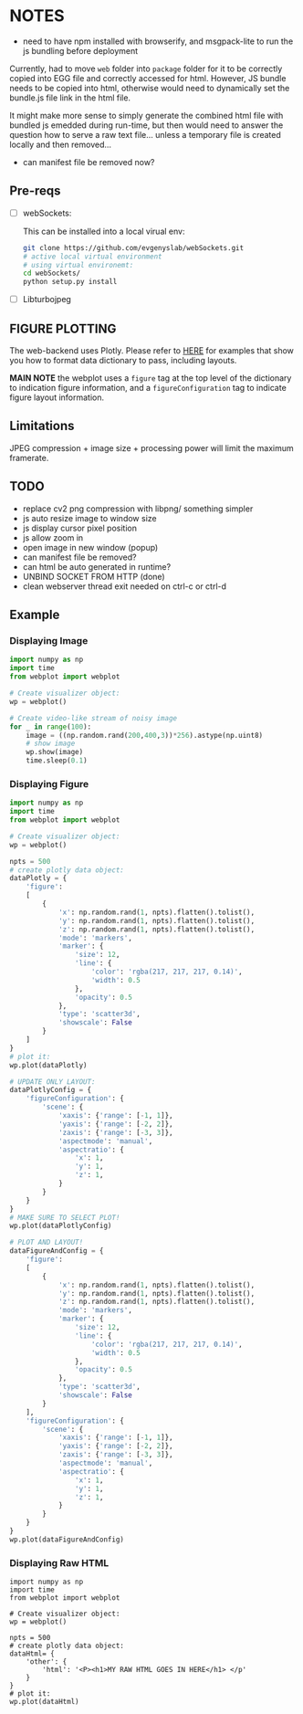 # NOTES

- need to have npm installed with browserify, and msgpack-lite to run the js bundling before deployment

Currently, had to move `web` folder into `package` folder for it to be correctly copied into EGG file 
and correctly accessed for html. However, JS bundle needs to be copied into html, otherwise would need to 
dynamically set the bundle.js file link in the html file.

It might make more sense to simply generate the combined html file with bundled js emedded during run-time, but 
then would need to answer the question how to serve a raw text file... unless a temporary file is created locally and
then removed...

- can manifest file be removed now?

## Pre-reqs

- [ ] webSockets:
    
    This can be installed into a local virual env:
    
    ```bash
    git clone https://github.com/evgenyslab/webSockets.git
    # active local virtual environment
    # using virtual environemt:
    cd webSockets/
    python setup.py install
    ```
    
- [ ] Libturbojpeg

## FIGURE PLOTTING

The web-backend uses Plotly. Please refer to [HERE](https://plotly.com/javascript/basic-charts/)
for examples that show you how to format data dictionary to pass, including layouts.

**MAIN NOTE** the webplot uses a `figure` tag at the top level of the dictionary to
indication figure information, and a `figureConfiguration` tag to indicate figure 
layout information.

## Limitations

JPEG compression + image size + processing power will limit the maximum framerate.

## TODO

- replace cv2 png compression with libpng/ something simpler
- js auto resize image to window size
- js display cursor pixel position
- js allow zoom in
- open image in new window (popup)
- can manifest file be removed?
- can html be auto generated in runtime?
- UNBIND SOCKET FROM HTTP (done)
- clean webserver thread exit needed on ctrl-c or ctrl-d


## Example

### Displaying Image

```python
import numpy as np
import time
from webplot import webplot

# Create visualizer object:
wp = webplot()

# Create video-like stream of noisy image
for _ in range(100):
    image = ((np.random.rand(200,400,3))*256).astype(np.uint8)
    # show image
    wp.show(image)
    time.sleep(0.1)
```

### Displaying Figure

```python
import numpy as np
import time
from webplot import webplot

# Create visualizer object:
wp = webplot()

npts = 500
# create plotly data object:
dataPlotly = {
    'figure': 
    [
        {
            'x': np.random.rand(1, npts).flatten().tolist(),
            'y': np.random.rand(1, npts).flatten().tolist(),
            'z': np.random.rand(1, npts).flatten().tolist(),
            'mode': 'markers',
            'marker': {
                'size': 12,
                'line': {
                    'color': 'rgba(217, 217, 217, 0.14)',
                    'width': 0.5
                },
                'opacity': 0.5
            },
            'type': 'scatter3d',
            'showscale': False
        }
    ]
}
# plot it:
wp.plot(dataPlotly)

# UPDATE ONLY LAYOUT:
dataPlotlyConfig = {
    'figureConfiguration': {
        'scene': {
            'xaxis': {'range': [-1, 1]},
            'yaxis': {'range': [-2, 2]},
            'zaxis': {'range': [-3, 3]},
            'aspectmode': 'manual',
            'aspectratio': {
                'x': 1,
                'y': 1,
                'z': 1,
            }
        }
    }
}
# MAKE SURE TO SELECT PLOT!
wp.plot(dataPlotlyConfig)

# PLOT AND LAYOUT!
dataFigureAndConfig = {
    'figure': 
    [
        {
            'x': np.random.rand(1, npts).flatten().tolist(),
            'y': np.random.rand(1, npts).flatten().tolist(),
            'z': np.random.rand(1, npts).flatten().tolist(),
            'mode': 'markers',
            'marker': {
                'size': 12,
                'line': {
                    'color': 'rgba(217, 217, 217, 0.14)',
                    'width': 0.5
                },
                'opacity': 0.5
            },
            'type': 'scatter3d',
            'showscale': False
        }
    ],
    'figureConfiguration': {
        'scene': {
            'xaxis': {'range': [-1, 1]},
            'yaxis': {'range': [-2, 2]},
            'zaxis': {'range': [-3, 3]},
            'aspectmode': 'manual',
            'aspectratio': {
                'x': 1,
                'y': 1,
                'z': 1,
            }
        }
    }
}
wp.plot(dataFigureAndConfig)
```

### Displaying Raw HTML

```
import numpy as np
import time
from webplot import webplot

# Create visualizer object:
wp = webplot()

npts = 500
# create plotly data object:
dataHtml= {
    'other': {
        'html': '<P><h1>MY RAW HTML GOES IN HERE</h1> </p'
    }
}
# plot it:
wp.plot(dataHtml)
```